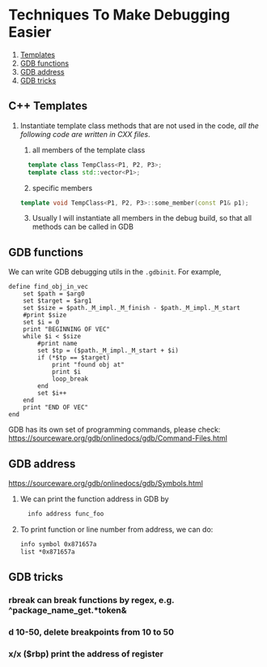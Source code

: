 # Techniques To Make Debugging Easier
1. [Templates](#temp)
2. [GDB functions](#gdb_function)
3. [GDB address](#gdb_address)
4. [GDB tricks](#gdb_tricks)

## <a name="temp"/>C++ Templates
1. Instantiate template class methods that are not used in the code, *all the following code are written in CXX files*.

    1. all members of the template class
    ```c++
      template class TempClass<P1, P2, P3>;
      template class std::vector<P1>;
    ```
  
    2. specific members
    ```c++
    template void TempClass<P1, P2, P3>::some_member(const P1& p1);
    ```
  
    3. Usually I will instantiate all members in the debug build, so that all methods can be called in GDB
  
## <a name="gdb_function"/>GDB functions
We can write GDB debugging utils in the `.gdbinit`. For example,
```make
define find_obj_in_vec 
    set $path = $arg0
    set $target = $arg1
    set $size = $path._M_impl._M_finish - $path._M_impl._M_start
    #print $size
    set $i = 0
    print "BEGINNING OF VEC"
    while $i < $size
        #print name
        set $tp = ($path._M_impl._M_start + $i)
        if (*$tp == $target)
            print "found obj at"
            print $i
            loop_break
        end
        set $i++
    end
    print "END OF VEC"
end
```
GDB has its own set of programming commands, please check:
https://sourceware.org/gdb/onlinedocs/gdb/Command-Files.html

## <a name="gdb_address"/>GDB address
https://sourceware.org/gdb/onlinedocs/gdb/Symbols.html
1. We can print the function address in GDB by
    ```makefile
      info address func_foo
    ```
2. To print function or line number from address, we can do:
    ```makefile
    info symbol 0x871657a
    list *0x871657a
    ```
## <a name="gdb_tricks"/>GDB tricks
### rbreak can break functions by regex, e.g. ^package_name_get.*token&
### d 10-50, delete breakpoints from 10 to 50
### x/x ($rbp) print the address of register
